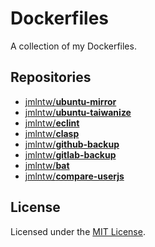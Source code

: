 # Dockerfiles

A collection of my Dockerfiles.

## Repositories

- [jmlntw/**ubuntu-mirror**](https://hub.docker.com/r/jmlntw/ubuntu-mirror/)
- [jmlntw/**ubuntu-taiwanize**](https://hub.docker.com/r/jmlntw/ubuntu-taiwanize/)
- [jmlntw/**eclint**](https://hub.docker.com/r/jmlntw/eclint/)
- [jmlntw/**clasp**](https://hub.docker.com/r/jmlntw/clasp/)
- [jmlntw/**github-backup**](https://hub.docker.com/r/jmlntw/github-backup/)
- [jmlntw/**gitlab-backup**](https://hub.docker.com/r/jmlntw/gitlab-backup/)
- [jmlntw/**bat**](https://hub.docker.com/r/jmlntw/bat)
- [jmlntw/**compare-userjs**](https://hub.docker.com/r/jmlntw/compare-userjs)

## License

Licensed under the [MIT License](LICENSE.md).
